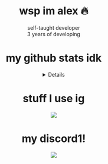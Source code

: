 <div align="center">
<h1>wsp im alex 🔥</h1>
<p>
    self-taught developer<br>
    3 years of developing
</p>
<h1>my github stats idk</h1>
<details>
  <a href="https://github.com/uhAlexz">
    <img src="http://github-profile-summary-cards.vercel.app/api/cards/profile-details?username=uhAlexz&theme=transparent" />
  </a>
  <a href="https://github.com/uhAlexz">
    <img src="https://github-readme-streak-stats.herokuapp.com/?user=uhAlexz&hide_border=true&card_width=338&theme=transparent" />
  </a>
  <a href="https://github.com/uhAlexz">
    <img src="http://github-profile-summary-cards.vercel.app/api/cards/stats?username=uhAlexz&theme=transparent" />
  </a>
  <a href="https://github.com/uhAlexz">
    <img src="https://github-readme-stats.vercel.app/api/top-langs/?username=uhAlexz&hide_border=true&card_width=338&theme=transparent"/>
  </a>
</details>
<h1>stuff I use ig</h1>
<img src="https://skillicons.dev/icons?i=python%2Cjs%2Cc%2Cvscode%2Cvisualstudio%2Crobloxstudio%2Csqlite%2Cnodejs%2Cdiscord%2Ccloudflare%2Cgithub" />
<h1>my discord1!</h1>
<p href="https://discord.com/users/1144267370769174608" title="Discord"><img src="https://lanyard.cnrad.dev/api/1144267370769174608?theme=dark&animated=true&hideDiscrim=false&idleMessage=I%20only%20use%20the%20web%20version%20of%20discord%20lmao"></p>
</div>

